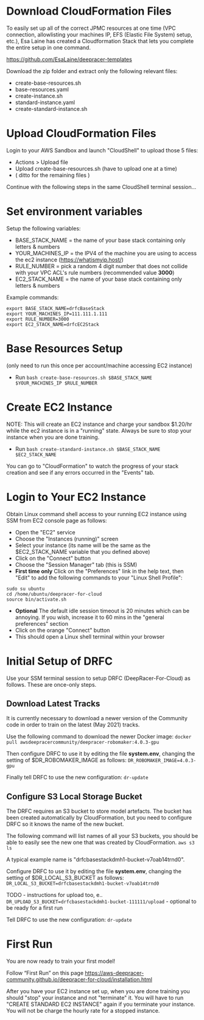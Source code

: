 
# Download CloudFormation Files

To easily set up all of the correct JPMC resources at one time (VPC connection, allowlisting your machines IP, EFS (Elastic File System) setup, etc.), Esa Laine has created a Cloudformation Stack that lets you complete the entire setup in one command.

https://github.com/EsaLaine/deepracer-templates

Download the zip folder and extract only the following relevant files:
- create-base-resources.sh
- base-resources.yaml
- create-instance.sh
- standard-instance.yaml 
- create-standard-instance.sh

# Upload CloudFormation Files
Login to your AWS Sandbox and launch "CloudShell" to upload those 5 files:

- Actions > Upload file
- Upload create-base-resources.sh (have to upload one at a time)
- ( ditto for the remaining files )

Continue with the following steps in the same CloudShell terminal session...

# Set environment variables
Setup the following variables:
- BASE_STACK_NAME = the name of your base stack containing only letters & numbers  
- YOUR_MACHINES_IP = the IPV4 of the machine you are using to access the ec2 instance (https://whatismyip.host/)   
- RULE_NUMBER = pick a random 4 digit number that does not collide with your VPC ACL's rule numbers (recommended value **3000**)
- EC2_STACK_NAME = the name of your base stack containing only letters & numbers 

Example commands:
```
export BASE_STACK_NAME=drfcBaseStack
export YOUR_MACHINES_IP=111.111.1.111
export RULE_NUMBER=3000
export EC2_STACK_NAME=drfcEC2Stack
```

# Base Resources Setup
(only need to run this once per account/machine accessing EC2 instance)
- Run ```bash create-base-resources.sh $BASE_STACK_NAME $YOUR_MACHINES_IP $RULE_NUMBER```


# Create EC2 Instance
NOTE: This will create an EC2 instance and charge your sandbox $1.20/hr while the ec2 instance is in a "running" state. Always be sure to stop your instance when you are done training. 
- Run ```bash create-standard-instance.sh $BASE_STACK_NAME $EC2_STACK_NAME```

You can go to "CloudFormation" to watch the progress of your stack creation and see if any errors occurred in the "Events" tab.

# Login to Your EC2 Instance
Obtain Linux command shell access to your running EC2 instance using SSM from EC2 console page as follows:
- Open the "EC2" service
- Choose the "Instances (running)" screen
- Select your instance (its name will be the same as the $EC2_STACK_NAME variable that you defined above)
- Click on the "Connect" button
- Choose the "Session Manager" tab (this is SSM)
- **First time only** Click on the "Preferences" link in the help text, then "Edit" to add the following commands to your "Linux Shell Profile":
````
sudo su ubuntu
cd /home/ubuntu/deepracer-for-cloud
source bin/activate.sh
````
- **Optional** The default idle session timeout is 20 minutes which can be annoying. If you wish, increase it to 60 mins in the "general preferences" section
- Click on the orange "Connect" button
- This should open a Linux shell terminal within your browser

# Initial Setup of DRFC

Use your SSM terminal session to setup DRFC (DeepRacer-For-Cloud) as follows. These are once-only steps.

## Download Latest Tracks
It is currently necessary to download a newer version of the Community code in order to train on the latest (May 2021) tracks.

Use the following command to download the newer Docker image:
````docker pull awsdeepracercommunity/deepracer-robomaker:4.0.3-gpu````

Then configure DRFC to use it by editing the file **system.env**, changing the setting of $DR_ROBOMAKER_IMAGE as follows:
````DR_ROBOMAKER_IMAGE=4.0.3-gpu````

Finally tell DRFC to use the new configuration:
````dr-update````

## Configure S3 Local Storage Bucket
The DRFC requires an S3 bucket to store model artefacts.
The bucket has been created automatically by CloudFormation, but you need to configure DRFC so it knows the name of the new bucket.

The following command will list names of all your S3 buckets, you should be able to easily see the new one that was created by CloudFormation.
````aws s3 ls````

A typical example name is "drfcbasestackdmh1-bucket-v7oab14trnd0".

Configure DRFC to use it by editing the file **system.env**, changing the setting of $DR_LOCAL_S3_BUCKET as follows:
````DR_LOCAL_S3_BUCKET=drfcbasestackdmh1-bucket-v7oab14trnd0````

TODO - instructions for upload too, e.. ````DR_UPLOAD_S3_BUCKET=drfcbasestackdmh1-bucket-111111/upload```` - optional to be ready for a first run

Tell DRFC to use the new configuration:
````dr-update````

# First Run
You are now ready to train your first model!

Follow “First Run” on this page https://aws-deepracer-community.github.io/deepracer-for-cloud/installation.html 

After you have your EC2 instance set up, when you are done training you should "stop" your instance and not "terminate" it. You will have to run "CREATE STANDARD EC2 INSTANCE" again if you terminate your instance. You will not be charge the hourly rate for a stopped instance.


